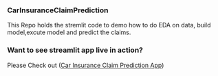 ### CarInsuranceClaimPrediction
This Repo holds the stremlit code to demo how to do EDA on data, build model,excute model and predict the claims.

### Want to see streamlit app live in action?
Please Check out ([Car Insurance Claim Prediction App](https://shshankkhot-carinsuranceclaimprediction-main-qqdxhy.streamlit.app/))
